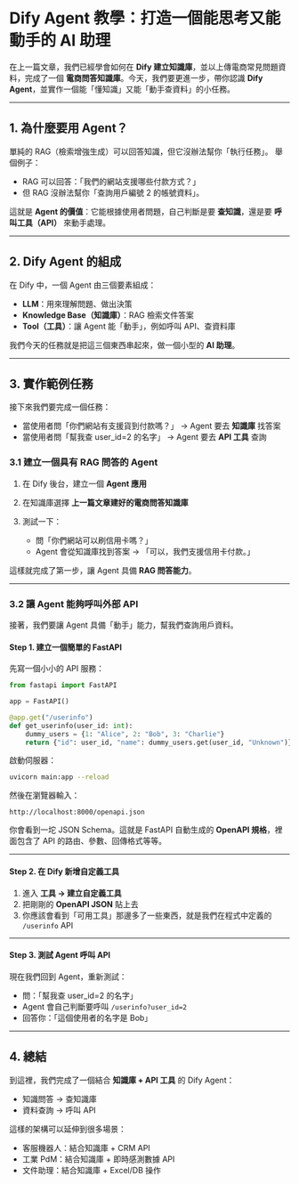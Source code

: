 

# Dify Agent 教學：打造一個能思考又能動手的 AI 助理

在上一篇文章，我們已經學會如何在 **Dify 建立知識庫**，並以上傳電商常見問題資料，完成了一個 **電商問答知識庫**。今天，我們要更進一步，帶你認識 **Dify Agent**，並實作一個能「懂知識」又能「動手查資料」的小任務。

---

## 1. 為什麼要用 Agent？

單純的 RAG（檢索增強生成）可以回答知識，但它沒辦法幫你「執行任務」。
舉個例子：

* RAG 可以回答：「我們的網站支援哪些付款方式？」
* 但 RAG 沒辦法幫你「查詢用戶編號 2 的帳號資料」。

這就是 **Agent 的價值**：它能根據使用者問題，自己判斷是要 **查知識**，還是要 **呼叫工具（API）** 來動手處理。

---

## 2. Dify Agent 的組成

在 Dify 中，一個 Agent 由三個要素組成：

* **LLM**：用來理解問題、做出決策
* **Knowledge Base（知識庫）**：RAG 檢索文件答案
* **Tool（工具）**：讓 Agent 能「動手」，例如呼叫 API、查資料庫

我們今天的任務就是把這三個東西串起來，做一個小型的 **AI 助理**。

---

## 3. 實作範例任務

接下來我們要完成一個任務：

* 當使用者問「你們網站有支援貨到付款嗎？」 → Agent 要去 **知識庫** 找答案
* 當使用者問「幫我查 user\_id=2 的名字」 → Agent 要去 **API 工具** 查詢

### 3.1 建立一個具有 RAG 問答的 Agent

1. 在 Dify 後台，建立一個 **Agent 應用**
2. 在知識庫選擇 **上一篇文章建好的電商問答知識庫**
3. 測試一下：

   * 問「你們網站可以刷信用卡嗎？」
   * Agent 會從知識庫找到答案 → 「可以，我們支援信用卡付款。」

這樣就完成了第一步，讓 Agent 具備 **RAG 問答能力**。

---

### 3.2 讓 Agent 能夠呼叫外部 API

接著，我們要讓 Agent 具備「動手」能力，幫我們查詢用戶資料。

#### Step 1. 建立一個簡單的 FastAPI

先寫一個小小的 API 服務：

```python
from fastapi import FastAPI

app = FastAPI()

@app.get("/userinfo")
def get_userinfo(user_id: int):
    dummy_users = {1: "Alice", 2: "Bob", 3: "Charlie"}
    return {"id": user_id, "name": dummy_users.get(user_id, "Unknown")}
```

啟動伺服器：

```bash
uvicorn main:app --reload
```

然後在瀏覽器輸入：

```
http://localhost:8000/openapi.json
```

你會看到一坨 JSON Schema。這就是 FastAPI 自動生成的 **OpenAPI 規格**，裡面包含了 API 的路由、參數、回傳格式等等。

---

#### Step 2. 在 Dify 新增自定義工具

1. 進入 **工具 → 建立自定義工具**
2. 把剛剛的 **OpenAPI JSON** 貼上去
3. 你應該會看到「可用工具」那邊多了一些東西，就是我們在程式中定義的 `/userinfo` API

---

#### Step 3. 測試 Agent 呼叫 API

現在我們回到 Agent，重新測試：

* 問：「幫我查 user\_id=2 的名字」
* Agent 會自己判斷要呼叫 `/userinfo?user_id=2`
* 回答你：「這個使用者的名字是 Bob」

---

## 4. 總結

到這裡，我們完成了一個結合 **知識庫 + API 工具** 的 Dify Agent：

* 知識問答 → 查知識庫
* 資料查詢 → 呼叫 API

這樣的架構可以延伸到很多場景：

* 客服機器人：結合知識庫 + CRM API
* 工業 PdM：結合知識庫 + 即時感測數據 API
* 文件助理：結合知識庫 + Excel/DB 操作

